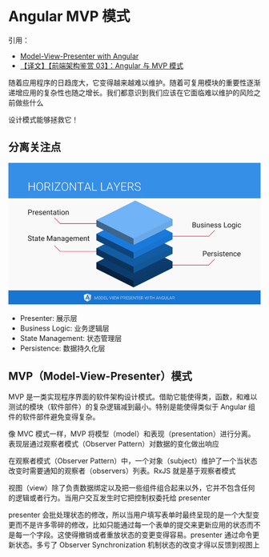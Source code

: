 # Angular MVP 模式

引用：

- [Model-View-Presenter with Angular](https://dev.to/this-is-angular/model-view-presenter-with-angular-533h)
- [【译文】【前端架构鉴赏 03】：Angular 与 MVP 模式](https://zhuanlan.zhihu.com/p/159478723)

随着应用程序的日趋庞大，它变得越来越难以维护。随着可复用模块的重要性逐渐递增应用的复杂性也随之增长。我们都意识到我们应该在它面临难以维护的风险之前做些什么

设计模式能够拯救它！

## 分离关注点

![Example of horizontal layers in a modern web application](./resources/Example-of-horizontal-layers-in-a-modern-web-application.png)

- Presenter: 展示层
- Business Logic: 业务逻辑层
- State Management: 状态管理层
- Persistence: 数据持久化层

## MVP（Model-View-Presenter）模式

MVP 是一类实现程序界面的软件架构设计模式。借助它能使得类，函数，和难以测试的模块（软件部件）的复杂逻辑减到最小。特别是能使得类似于 Angular 组件的软件部件避免变得复杂。

像 MVC 模式一样，MVP 将模型（model）和表现（presentation）进行分离。表现层通过观察者模式（Observer Pattern）对数据的变化做出响应

在观察者模式（Observer Pattern）中，一个对象（subject）维护了一个当状态改变时需要通知的观察者（observers）列表。RxJS 就是基于观察者模式

视图（view）除了负责数据绑定以及把一些组件组合起来以外，它并不包含任何的逻辑或者行为。当用户交互发生时它把控制权委托给 presenter

presenter 会批处理状态的修改，所以当用户填写表单时最终呈现的是一个大型变更而不是许多零碎的修改，比如只能通过每一个表单的提交来更新应用的状态而不是每一个字段。这使得撤销或者重放状态的变更变得容易。presenter 通过命令更新状态。多亏了 Observer Synchronization 机制状态的改变才得以反馈到视图上
